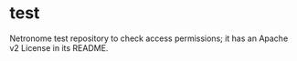 test
====

Netronome test repository to check access permissions; it has an Apache v2 License in its README.
